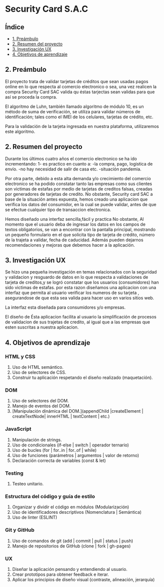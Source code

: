# Security Card S.A.C

## Índice

* [1. Preámbulo](#1-Preámbulo)
* [2. Resumen del proyecto](#1-resumen-del-proyecto)
* [3. Investigación UX](#2-investigacion-UX)
* [4. Objetivos de aprendizaje](#3-plan-de-acción)


## 2. Preámbulo

El proyecto trata de validar tarjetas de créditos que sean usadas pagos online en lo que respecta al comercio electronico o sea, una vez realicen la compra Security Card SAC valida qu éstas tarjectas sean validas para que así se proceda la compra.

El algoritmo de Luhn, también llamado algoritmo de módulo 10, es un método de suma de verificación, se utiliza para validar números de identificación; tales como el IMEI de los celulares, tarjetas de crédito, etc.

Para la validación de la tarjeta ingresada en nuestra plataforma, utilizaremos este algoritmo.

## 2. Resumen del proyecto

Durante los últimos cuatro años el comercio electronico se ha ido incrementando:
1- es practico en cuanto a:
-la compra, pago, logistica de envío.
-no hay necesidad de salir de casa etc.
-situación pandemia.

Por otra parte, debido a esta alta demanda y/o crecimiento del comercio electronico se ha podido constatar tanto las empresas como sus clientes son victimas de estafas por medio de tarjetas de creditos falsas, creadas por generadores de tarjetas de credito. No obstante, Security card SAC a base de la situación antes expuesta, hemos creado una aplicacion que verifica los datos del consumidor, en la cual se puede validar, antes de que se efectue cualquier tipo de transaccion electronica.

Hemos diseñado una interfaz sencilla,fácil y practica No obstante,  Al momento que el usuario deba de ingresar los datos en los campos de textos obligatorios, se van a encontrar con la pantalla principal, mostrando un pequeño formulario en el que solicita tipo de tarjeta de crédito, número de la trajeta a validar, fecha de caducidad. Además pueden dejarnos recomendaciones y  mejoras que debemos hacer a la aplicación.

## 3. Investigación UX

Se hizo una pequeña investigación en temas relacionados con la seguridad y validacion y resguardo de datos en lo que respecta a validaciones de tarjeta de creditos,y se logró constatar que los usuarios (consumidores) han sido victimas de estafas. por esta razon diseñamos una aplicacion con una interfaz que permita al usuario verificar los numeros de su tarjeta , asegurandose de que esta sea valida para hacer uso en varios sitios web.

La interfaz esta diseñada para consumidores y/o empresas.

El diseño de Ésta aplicacion facilita al usuario la simplificación de procesos de validacion de sus trajetas de credito, al igual que a las empresas que esten suscritas a nuestra aplicacion.

## 4. Objetivos de aprendizaje

### HTML y CSS

 1. Uso de HTML semántico.
 2. Uso de selectores de CSS.
 3. Construir tu aplicación respetando el diseño realizado (maquetación).

### DOM

 1. Uso de selectores del DOM.
 2. Manejo de eventos del DOM.
 3. [Manipulación dinámica del DOM.](appendChild |createElement | createTextNode| innerHTML | textContent | etc.)

### JavaScript

 1. Manipulación de strings.
 2. Uso de condicionales (if-else | switch | operador ternario)
 3. Uso de bucles (for | for..in | for..of | while)
 4. Uso de funciones (parámetros | argumentos | valor de retorno)
 5. Declaración correcta de variables (const & let)

### Testing

 1. Testeo unitario.

### Estructura del código y guía de estilo

 1. Organizar y dividir el código en módulos (Modularización)
 2. Uso de identificadores descriptivos (Nomenclatura | Semántica)
 3. Uso de linter (ESLINT)

### Git y GitHub

 1. Uso de comandos de git (add | commit | pull | status | push)
 2. Manejo de repositorios de GitHub (clone | fork | gh-pages)

### UX

 1. Diseñar la aplicación pensando y entendiendo al usuario.
 2. Crear prototipos para obtener feedback e iterar.
 3. Aplicar los principios de diseño visual (contraste, alineación, jerarquía)